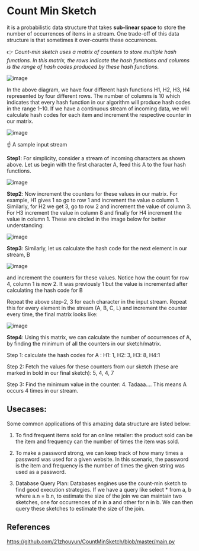 # Count Min Sketch 

it is a probabilistic data structure that takes **sub-linear space** to store the number of occurrences of items in a stream. 
One trade-off of this data structure is that sometimes it over-counts these occurrences.

👉 *Count-min sketch uses a matrix of counters to store multiple hash functions. In this matrix, the rows indicate the hash functions and columns is the range of hash codes produced by these hash functions.*

![image](https://user-images.githubusercontent.com/33947539/152286492-51d19d8f-6fed-46e7-9b5c-a2b1e7c1d8c4.png)

In the above diagram, we have four different hash functions H1, H2, H3, H4 represented by four different rows. The number of columns is 10 which indicates that every hash function in our algorithm will produce hash codes in the range 1–10. If we have a continuous stream of incoming data, we will calculate hash codes for each item and increment the respective counter in our matrix.


![image](https://user-images.githubusercontent.com/33947539/152286528-47212d5e-9a40-430e-959a-2f45df9840cf.png)

☝️ A sample input stream

**Step1**: For simplicity, consider a stream of incoming characters as shown above. Let us begin with the first character A, feed this A to the four hash functions.

![image](https://user-images.githubusercontent.com/33947539/152286682-5d3acefd-ecfa-49eb-a941-f129c5424cff.png)

**Step2**:  Now increment the counters for these values in our matrix. For example, H1 gives 1 so go to row 1 and increment the value o column 1. Similarly, for H2 we get 3, go to row 2 and increment the value of column 3. For H3 increment the value in column 8 and finally for H4 increment the value in column 1. These are circled in the image below for better understanding:

![image](https://user-images.githubusercontent.com/33947539/152286716-2c484595-1b46-4da1-8d27-e2f8e20dc06d.png)

**Step3**: Similarly, let us calculate the hash code for the next element in our stream, B

![image](https://user-images.githubusercontent.com/33947539/152286939-4a2148dc-ce43-4d53-97f2-12eafd0af717.png)

and increment the counters for these values. Notice how the count for row 4, column 1 is now 2. It was previously 1 but the value is incremented after calculating the hash code for B

Repeat the above step-2, 3 for each character in the input stream. Repeat this for every element in the stream (A, B, C, L) and increment the counter every time, the final matrix looks like:

![image](https://user-images.githubusercontent.com/33947539/152287039-f8d4228d-eea3-4fb0-8bff-978215f586c7.png)

**Step4**:
Using this matrix, we can calculate the number of occurrences of A, by finding the minimum of all the counters in our sketch/matrix.

Step 1: calculate the hash codes for A : H1: 1, H2: 3, H3: 8, H4:1

Step 2: Fetch the values for these counters from our sketch (these are marked in bold in our final sketch): 5, 4, 4, 7

Step 3: Find the minimum value in the counter: 4. Tadaaa…. This means A occurs 4 times in our stream.


## Usecases:
Some common applications of this amazing data structure are listed below:

1. To find frequent items sold for an online retailer: the product sold can be the item and frequency can the number of times the item was sold.

2. To make a password strong, we can keep track of how many times a password was used for a given website. In this scenario, the password is the item and frequency is the number of times the given string was used as a password.

3. Database Query Plan: Databases engines use the count-min sketch to find good execution strategies. If we have a query like select * from a, b where a.n = b.n, to estimate the size of the join we can maintain two sketches, one for occurrences of n in a and other for n in b. We can then query these sketches to estimate the size of the join.

## References
https://github.com/21zhouyun/CountMinSketch/blob/master/main.py



